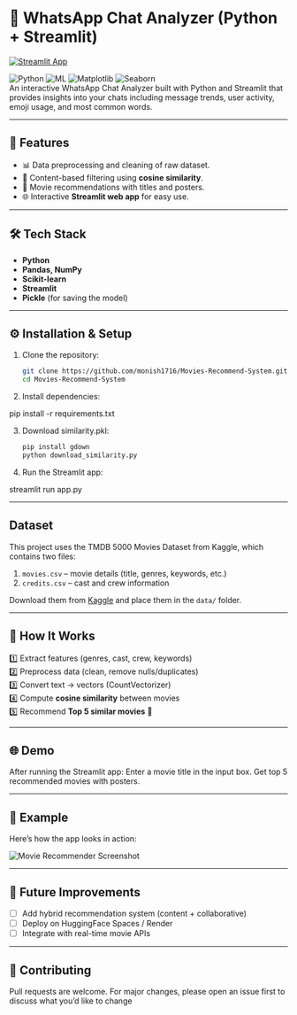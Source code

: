 # 💬 WhatsApp Chat Analyzer (Python + Streamlit)
[![Streamlit App](https://static.streamlit.io/badges/streamlit_badge_black_white.svg)]((https://monish-whatsapp-chat-analysis.streamlit.app/))




![Python](https://img.shields.io/badge/Language-Python-blue)
![ML](https://img.shields.io/badge/Domain-Machine_Learning-green)
![Matplotlib](https://img.shields.io/badge/Library-Matplotlib-yellow)
![Seaborn](https://img.shields.io/badge/Library-Seaborn-orange)  
An interactive WhatsApp Chat Analyzer built with Python and Streamlit that provides insights into your chats including message trends, user activity, emoji usage, and most common words.

---

## 🚀 Features
- 📊 Data preprocessing and cleaning of raw dataset.  
- 🧮 Content-based filtering using **cosine similarity**.  
- 🎥 Movie recommendations with titles and posters.  
- 🌐 Interactive **Streamlit web app** for easy use.  

---

## 🛠️ Tech Stack
- **Python**
- **Pandas, NumPy**
- **Scikit-learn**
- **Streamlit**
- **Pickle** (for saving the model)

---

## ⚙️ Installation & Setup
1. Clone the repository:
   ```bash
   git clone https://github.com/monish1716/Movies-Recommend-System.git
   cd Movies-Recommend-System

2. Install dependencies:

pip install -r requirements.txt

3. Download similarity.pkl:
   ```bash
   pip install gdown
   python download_similarity.py
   
4. Run the Streamlit app:

streamlit run app.py

---

## Dataset
This project uses the TMDB 5000 Movies Dataset from Kaggle, which contains two files:
1. `movies.csv` – movie details (title, genres, keywords, etc.)
2. `credits.csv` – cast and crew information  

Download them from [Kaggle](https://www.kaggle.com/datasets/tmdb/tmdb-movie-metadata) and place them in the `data/` folder.

---

## 🎯 How It Works
 
1️⃣ Extract features (genres, cast, crew, keywords)  
2️⃣ Preprocess data (clean, remove nulls/duplicates)  
3️⃣ Convert text → vectors (CountVectorizer)  
4️⃣ Compute **cosine similarity** between movies  
5️⃣ Recommend **Top 5 similar movies** 🎥  


---

## 🌐 Demo

After running the Streamlit app:
Enter a movie title in the input box.
Get top 5 recommended movies with posters.

---

## 📌 Example  
Here’s how the app looks in action:  

![Movie Recommender Screenshot](images/mrs.png)  

---

## 🔮 Future Improvements  
- [ ] Add hybrid recommendation system (content + collaborative)  
- [ ] Deploy on HuggingFace Spaces / Render  
- [ ] Integrate with real-time movie APIs  

---

## 🤝 Contributing

Pull requests are welcome.
For major changes, please open an issue first to discuss what you’d like to change

